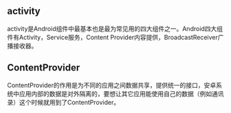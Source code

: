 ## activity    
activity是Android组件中最基本也是最为常见用的四大组件之一。Android四大组件有Activity，Service服务，Content Provider内容提供，BroadcastReceiver广播接收器。
## ContentProvider
ContentProvider的作用是为不同的应用之间数据共享，提供统一的接口，安卓系统中应用内部的数据是对外隔离的，要想让其它应用能使用自己的数据（例如通讯录）这个时候就用到了ContentProvider。
